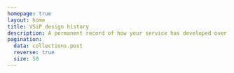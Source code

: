 ```yaml
---
homepage: true
layout: home
title: VSiP design history
description: A permanent record of how your service has developed over time.
pagination:
  data: collections.post
  reverse: true
  size: 50
---
```

